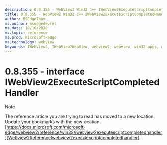 ```yaml
---
description: 0.8.355 - WebView2 Win32 C++ IWebView2ExecuteScriptCompletedHandler
title: 0.8.355 - WebView2 Win32 C++ IWebView2ExecuteScriptCompletedHandler
author: MSEdgeTeam
ms.author: msedgedevrel
ms.date: 10/16/2020
ms.topic: reference
ms.prod: microsoft-edge
ms.technology: webview
keywords: IWebView2, IWebView2WebView, webview2, webview, win32 apps, win32, edge
---
```


# 0.8.355 - interface IWebView2ExecuteScriptCompletedHandler 

> [!NOTE]
> The reference article you are trying to read has moved to a new location.  
> Update your bookmarks with the new location.  
> [https://docs.microsoft.com/microsoft-edge/webview2/reference/win32/iwebview2executescriptcompletedhandler][Webview2ReferenceIwebview2executescriptcompletedhandler].  

[Webview2ReferenceIwebview2executescriptcompletedhandler]: /microsoft-edge/webview2/reference/win32/iwebview2executescriptcompletedhandler "interface IWebView2ExecuteScriptCompletedHandler | Microsoft Docs"
